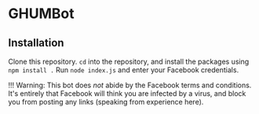 # GHUMBot 

## Installation

Clone this repository. `cd` into the repository, and install the packages using `npm install .`
Run `node index.js` and enter your Facebook credentials.

!!! Warning: This bot does *not* abide by the Facebook terms and conditions. It's entirely that Facebook will think you are infected by a virus, and block you from posting any links (speaking from experience here).


